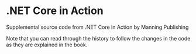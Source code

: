 # .NET Core in Action
Supplemental source code from .NET Core in Action by Manning Publishing

Note that you can read through the history to follow the changes in the code as they are explained in the book.
